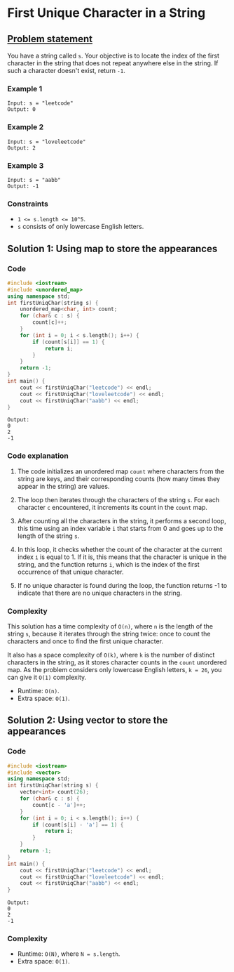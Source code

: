 # First Unique Character in a String

## [Problem statement](https://leetcode.com/problems/first-unique-character-in-a-string/)

You have a string called `s`. Your objective is to locate the index of the first character in the string that does not repeat anywhere else in the string. If such a character doesn't exist, return `-1`.

### Example 1
```text
Input: s = "leetcode"
Output: 0
```

### Example 2
```text
Input: s = "loveleetcode"
Output: 2
```

### Example 3
```text
Input: s = "aabb"
Output: -1
``` 

### Constraints

* `1 <= s.length <= 10^5`.
* `s` consists of only lowercase English letters.

## Solution 1: Using map to store the appearances

### Code
```cpp
#include <iostream>
#include <unordered_map>
using namespace std;
int firstUniqChar(string s) {
    unordered_map<char, int> count;
    for (char& c : s) {
        count[c]++;
    }
    for (int i = 0; i < s.length(); i++) {
        if (count[s[i]] == 1) {
            return i;
        }
    }
    return -1;
}
int main() {
    cout << firstUniqChar("leetcode") << endl;
    cout << firstUniqChar("loveleetcode") << endl;
    cout << firstUniqChar("aabb") << endl;
}
```
```text
Output:
0
2
-1
```

### Code explanation

1. The code initializes an unordered map `count` where characters from the string are keys, and their corresponding counts (how many times they appear in the string) are values.

2. The loop then iterates through the characters of the string `s`. For each character `c` encountered, it increments its count in the `count` map.

3. After counting all the characters in the string, it performs a second loop, this time using an index variable `i` that starts from 0 and goes up to the length of the string `s`.

4. In this loop, it checks whether the count of the character at the current index `i` is equal to 1. If it is, this means that the character is unique in the string, and the function returns `i`, which is the index of the first occurrence of that unique character.

5. If no unique character is found during the loop, the function returns -1 to indicate that there are no unique characters in the string.


### Complexity
This solution has a time complexity of `O(n)`, where `n` is the length of the string `s`, because it iterates through the string twice: once to count the characters and once to find the first unique character. 

It also has a space complexity of `O(k)`, where `k` is the number of distinct characters in the string, as it stores character counts in the `count` unordered map. As the problem considers only lowercase English letters, `k = 26`, you can give it `O(1)` complexity.

* Runtime: `O(n)`.
* Extra space: `O(1)`.

## Solution 2: Using vector to store the appearances

### Code
```cpp
#include <iostream>
#include <vector>
using namespace std;
int firstUniqChar(string s) {
    vector<int> count(26);
    for (char& c : s) {
        count[c - 'a']++;
    }
    for (int i = 0; i < s.length(); i++) {
        if (count[s[i] - 'a'] == 1) {
            return i;
        }
    }
    return -1;
}
int main() {
    cout << firstUniqChar("leetcode") << endl;
    cout << firstUniqChar("loveleetcode") << endl;
    cout << firstUniqChar("aabb") << endl;
}
```
```text
Output:
0
2
-1
```

### Complexity
* Runtime: `O(N)`, where `N = s.length`.
* Extra space: `O(1)`.



